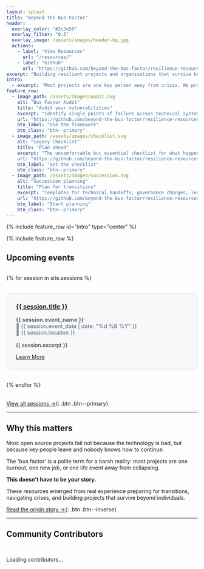 ```yaml
---
layout: splash
title: "Beyond the Bus Factor"
header:
  overlay_color: "#2c3e50"
  overlay_filter: "0.5"
  overlay_image: /assets/images/header-bg.jpg
  actions:
    - label: "View Resources"
      url: "/resources/"
    - label: "GitHub"
      url: "https://github.com/beyond-the-bus-factor/resilience-resources"
excerpt: "Building resilient projects and organisations that survive beyond any individual contributor"
intro: 
  - excerpt: 'Most projects are one key person away from crisis. We provide practical resources, workshops, and community support to help you build genuine resilience.'
feature_row:
  - image_path: /assets/images/audit.svg
    alt: "Bus Factor Audit"
    title: "Audit your vulnerabilities"
    excerpt: "Identify single points of failure across technical systems, governance, and community relationships"
    url: "https://github.com/beyond-the-bus-factor/resilience-resources/blob/main/resources/bus-factor-audit.md"
    btn_label: "Use the framework"
    btn_class: "btn--primary"
  - image_path: /assets/images/checklist.svg
    alt: "Legacy Checklist"
    title: "Plan ahead"
    excerpt: "The uncomfortable but essential checklist for what happens if you die or become suddenly incapacitated"
    url: "https://github.com/beyond-the-bus-factor/resilience-resources/blob/main/resources/legacy-checklist.md"
    btn_label: "Get the checklist"
    btn_class: "btn--primary"
  - image_path: /assets/images/succession.svg
    alt: "Succession planning"
    title: "Plan for transitions"
    excerpt: "Templates for technical handoffs, governance changes, leadership changes and building sustainable leadership"
    url: "https://github.com/beyond-the-bus-factor/resilience-resources/blob/main/resources/succession-planning-guide.md"
    btn_label: "Start planning"
    btn_class: "btn--primary"
---
```


{% include feature_row id="intro" type="center" %}

{% include feature_row %}

## Upcoming events

<div class="events-list">
  {% for session in site.sessions %}
    <div class="event-card">
      <h3><a href="{{ session.url }}">{{ session.title }}</a></h3>
      <p class="event-meta">
        <strong>{{ session.event_name }}</strong><br>
        📅 {{ session.event_date | date: "%d %B %Y" }}<br>
        📍 {{ session.location }}
      </p>
      <p>{{ session.excerpt }}</p>
      <a href="{{ session.url }}" class="btn btn--primary">Learn More</a>
    </div>
  {% endfor %}
</div>

[View all sessions →](/sessions/){: .btn .btn--primary}

---

## Why this matters

Most open source projects fail not because the technology is bad, but because key people leave and nobody knows how to continue.

The 'bus factor' is a polite term for a harsh reality: most projects are one burnout, one new job, or one life event away from collapsing.

**This doesn't have to be your story.**

These resources emerged from real experience preparing for transitions, navigating crises, and building projects that survive beyond individuals.

[Read the origin story →](/about/){: .btn .btn--inverse}

---

## Community Contributors

<div id="contributors-grid">
  <p>Loading contributors...</p>
</div>

<script>
// Fetch contributors from GitHub API
fetch('https://api.github.com/repos/beyond-the-bus-factor/resilience-resources/contributors')
  .then(response => response.json())
  .then(contributors => {
    const grid = document.getElementById('contributors-grid');
    grid.innerHTML = contributors.map(contributor => `
      <a href="${contributor.html_url}" class="contributor-card" target="_blank" rel="noopener">
        <img src="${contributor.avatar_url}" alt="${contributor.login}" loading="lazy">
        <span>${contributor.login}</span>
        <small>${contributor.contributions} contributions</small>
      </a>
    `).join('');
  })
  .catch(error => {
    document.getElementById('contributors-grid').innerHTML = '<p>Unable to load contributors. <a href="https://github.com/beyond-the-bus-factor/resilience-resources/graphs/contributors">View on GitHub</a></p>';
  });
</script>

<style>
.events-list {
  display: grid;
  gap: 2rem;
  margin: 2rem 0;
}

.event-card {
  border: 1px solid #e1e4e8;
  border-radius: 8px;
  padding: 1.5rem;
  background: #f6f8fa;
}

.event-card h3 {
  margin-top: 0;
}

.event-meta {
  color: #586069;
  font-size: 0.9rem;
  margin: 0.5rem 0 1rem;
}

#contributors-grid {
  display: grid;
  grid-template-columns: repeat(auto-fill, minmax(120px, 1fr));
  gap: 1rem;
  margin: 2rem 0;
}

.contributor-card {
  display: flex;
  flex-direction: column;
  align-items: center;
  text-align: center;
  padding: 1rem;
  border: 1px solid #e1e4e8;
  border-radius: 8px;
  text-decoration: none;
  color: inherit;
  transition: all 0.2s;
}

.contributor-card:hover {
  border-color: #0366d6;
  box-shadow: 0 2px 8px rgba(0,0,0,0.1);
  transform: translateY(-2px);
}

.contributor-card img {
  width: 64px;
  height: 64px;
  border-radius: 50%;
  margin-bottom: 0.5rem;
}

.contributor-card span {
  font-weight: 600;
  margin-bottom: 0.25rem;
}

.contributor-card small {
  font-size: 0.8rem;
  color: #586069;
}
</style>
<style>
/* Resize feature row icons */
.feature__item .archive__item-teaser img {
  max-width: 150px;
  max-height: 150px;
  width: auto;
  height: auto;
  margin: 0 auto 1rem;
}

.feature__item .archive__item-teaser {
  display: flex;
  justify-content: center;
  align-items: center;
  min-height: 180px;
}
</style>
